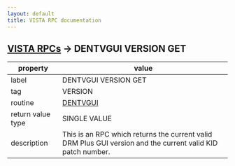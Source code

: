 ```yaml
---
layout: default
title: VISTA RPC documentation
---
```




## [VISTA RPCs](TableOfContent.md) &#8594; DENTVGUI VERSION GET 

 property | value 
--- | --- 
 label | DENTVGUI VERSION GET
 tag | VERSION
 routine | [DENTVGUI](http://code.osehra.org/dox/Routine_DENTVGUI_source.html)
 return value type | SINGLE VALUE
 description | This is an RPC which returns the current valid DRM Plus GUI version and the current valid KID patch number.